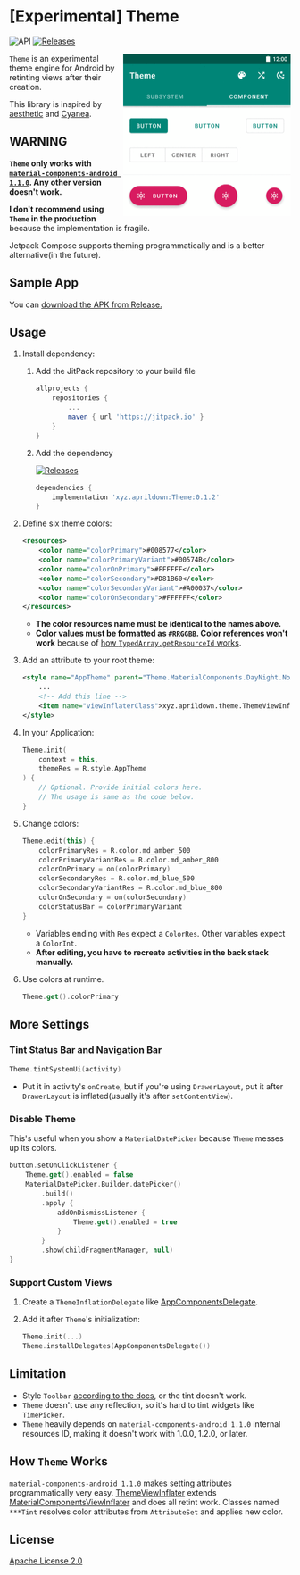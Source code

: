 # [Experimental] Theme

![API](https://img.shields.io/badge/API-21%2B-brightgreen.svg?style=flat) [![Releases](https://jitpack.io/v/xyz.aprildown/Theme.svg)](https://jitpack.io/#xyz.aprildown/Theme)

<img src="images/image.gif" alt="image" title="image" width="300" align="right" />

`Theme` is an experimental theme engine for Android by retinting views after their creation.

This library is inspired by [aesthetic](https://github.com/afollestad/aesthetic) and [Cyanea](https://github.com/jaredrummler/Cyanea).

## WARNING

**`Theme` only works with [`material-components-android 1.1.0`](https://github.com/material-components/material-components-android/releases/tag/1.1.0). Any other version doesn't work.**

**I don't recommend using `Theme` in the production** because the implementation is fragile.

Jetpack Compose supports theming programmatically and is a better alternative(in the future).

## Sample App

You can [download the APK from Release.](https://github.com/deweyreed/theme/releases)

## Usage

1. Install dependency:

    1. Add the JitPack repository to your build file

        ```Groovy
        allprojects {
            repositories {
                ...
                maven { url 'https://jitpack.io' }
            }
        }
        ```

    1. Add the dependency

        [![Releases](https://jitpack.io/v/xyz.aprildown/Theme.svg)](https://jitpack.io/#xyz.aprildown/Theme)

        ```Groovy
        dependencies {
            implementation 'xyz.aprildown:Theme:0.1.2'
        }
        ```

1. Define six theme colors:

    ```XML
    <resources>
        <color name="colorPrimary">#008577</color>
        <color name="colorPrimaryVariant">#00574B</color>
        <color name="colorOnPrimary">#FFFFFF</color>
        <color name="colorSecondary">#D81B60</color>
        <color name="colorSecondaryVariant">#A00037</color>
        <color name="colorOnSecondary">#FFFFFF</color>
    </resources>
    ```

    - **The color resources name must be identical to the names above.**
    - **Color values must be formatted as `#RRGGBB`. Color references won't work** because of [how `TypedArray.getResourceId` works](https://developer.android.com/reference/android/content/res/TypedArray.html#getResourceId(int,%20int)).

1. Add an attribute to your root theme:

    ```XML
    <style name="AppTheme" parent="Theme.MaterialComponents.DayNight.NoActionBar">
        ...
        <!-- Add this line -->
        <item name="viewInflaterClass">xyz.aprildown.theme.ThemeViewInflater</item>
    </style>
    ```

1. In your Application:

    ```Kotlin
    Theme.init(
        context = this,
        themeRes = R.style.AppTheme
    ) {
        // Optional. Provide initial colors here.
        // The usage is same as the code below.
    }
    ```

1. Change colors:

    ```Kotlin
    Theme.edit(this) {
        colorPrimaryRes = R.color.md_amber_500
        colorPrimaryVariantRes = R.color.md_amber_800
        colorOnPrimary = on(colorPrimary)
        colorSecondaryRes = R.color.md_blue_500
        colorSecondaryVariantRes = R.color.md_blue_800
        colorOnSecondary = on(colorSecondary)
        colorStatusBar = colorPrimaryVariant
    }
    ```

    - Variables ending with `Res` expect a `ColorRes`. Other variables expect a `ColorInt`.
    - **After editing, you have to recreate activities in the back stack manually.**

1. Use colors at runtime.

    ```Kotlin
    Theme.get().colorPrimary
    ```

## More Settings

### Tint Status Bar and Navigation Bar

```Kotlin
Theme.tintSystemUi(activity)
```

- Put it in activity's `onCreate`, but if you're using `DrawerLayout`, put it after `DrawerLayout` is inflated(usually it's after `setContentView`).

### Disable Theme

This's useful when you show a `MaterialDatePicker` because `Theme` messes up its colors.

```Kotlin
button.setOnClickListener {
    Theme.get().enabled = false
    MaterialDatePicker.Builder.datePicker()
        .build()
        .apply {
            addOnDismissListener {
                Theme.get().enabled = true
            }
        }
        .show(childFragmentManager, null)
}
```

### Support Custom Views

1. Create a `ThemeInflationDelegate` like [AppComponentsDelegate](/app/src/main/java/xyz/aprildown/theme/app/AppComponentsDelegate.kt).
1. Add it after `Theme`'s initialization:

    ```Kotlin
    Theme.init(...)
    Theme.installDelegates(AppComponentsDelegate())
    ```

## Limitation

- Style `Toolbar` [according to the docs](https://github.com/material-components/material-components-android/blob/master/docs/components/TopAppBar.md#regular-top-app-bar), or the tint doesn't work.
- `Theme` doesn't use any reflection, so it's hard to tint widgets like `TimePicker`.
- `Theme` heavily depends on `material-components-android 1.1.0` internal resources ID, making it doesn't work with 1.0.0, 1.2.0, or later.

## How `Theme` Works

`material-components-android 1.1.0` makes setting attributes programmatically very easy. [ThemeViewInflater](/theme/src/main/java/xyz/aprildown/theme/ThemeViewInflater.kt) extends [MaterialComponentsViewInflater](https://developer.android.com/reference/com/google/android/material/theme/MaterialComponentsViewInflater) and does all retint work. Classes named `***Tint` resolves color attributes from `AttributeSet` and applies new color.

## License

[Apache License 2.0](LICENSE)
